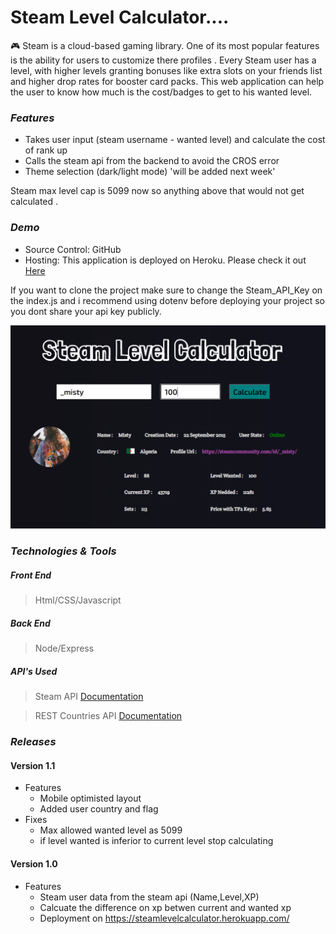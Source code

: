 # Steam Level Calculator....
:video_game: Steam is a cloud-based gaming library. One of its most popular features is the ability for users to customize there profiles . Every Steam user has a level, with higher levels granting bonuses like extra slots on your friends list and higher drop rates for booster card packs. This web application can help the user to know how much is the cost/badges to get to his wanted level.

### *Features*
- Takes user input (steam username - wanted level) and calculate the cost of rank up
- Calls the steam api from the backend to avoid the CROS error
- Theme selection (dark/light mode)  'will be added next week'

Steam max level cap is 5099 now so anything above that would not get calculated .


### *Demo*

* Source Control: GitHub
* Hosting: This application is deployed on Heroku. Please check it out [Here](https://steamlevelcalculator.herokuapp.com/)

If you want to clone the project make sure to change the Steam_API_Key on the index.js and i recommend using dotenv before deploying your project so you dont share your api key publicly.

![demo](/Demo.PNG)



### *Technologies & Tools*
##### *Front End*
> Html/CSS/Javascript
##### *Back End*
>Node/Express
##### *API's Used*
>Steam API [Documentation](https://partner.steamgames.com/doc/webapi/IPlayerService)

>REST Countries API [Documentation](https://restcountries.eu/)

### *Releases*

#### Version 1.1

- Features
  - Mobile optimisted layout
  - Added user country and flag 
- Fixes
  - Max allowed wanted level as 5099
  - if level wanted is inferior to current level stop calculating 

#### Version 1.0

- Features
  - Steam user data from the steam api (Name,Level,XP)
  - Calcuate the difference on xp betwen current and wanted xp
  - Deployment on https://steamlevelcalculator.herokuapp.com/
